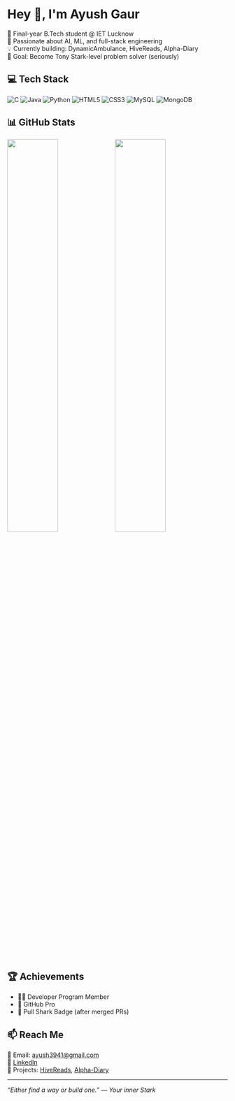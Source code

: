 # Hey 👋, I'm Ayush Gaur
🎯 Final-year B.Tech student @ IET Lucknow  
🧠 Passionate about AI, ML, and full-stack engineering  
💡 Currently building: DynamicAmbulance, HiveReads, Alpha-Diary  
🚀 Goal: Become Tony Stark-level problem solver (seriously)

## 💻 Tech Stack
![C](https://img.shields.io/badge/-C-00599C?style=flat-square&logo=c)
![Java](https://img.shields.io/badge/-Java-007396?style=flat-square&logo=java)
![Python](https://img.shields.io/badge/-Python-3776AB?style=flat-square&logo=python)
![HTML5](https://img.shields.io/badge/-HTML5-E34F26?style=flat-square&logo=html5)
![CSS3](https://img.shields.io/badge/-CSS3-1572B6?style=flat-square&logo=css3)
![MySQL](https://img.shields.io/badge/-MySQL-4479A1?style=flat-square&logo=mysql)
![MongoDB](https://img.shields.io/badge/-MongoDB-4EA94B?style=flat-square&logo=mongodb)

## 📊 GitHub Stats
<p align="left">
  <img width="48%" src="https://github-readme-stats.vercel.app/api?username=Ayush3941&show_icons=true&theme=tokyonight" />
  <img width="48%" src="https://github-readme-streak-stats.herokuapp.com?user=Ayush3941&theme=tokyonight&hide_border=false" />
</p>

## 🏆 Achievements
- 👨‍💻 Developer Program Member
- 🌟 GitHub Pro
- 🐙 Pull Shark Badge (after merged PRs)

## 📫 Reach Me
📩 Email: ayush3941@gmail.com  
💼 [LinkedIn](https://linkedin.com/in/your-link-here)  
📘 Projects: [HiveReads](https://github.com/Ayush3941/HiveReads), [Alpha-Diary](https://github.com/Ayush3941/alpha-diary)

---

*“Either find a way or build one.” — Your inner Stark*
